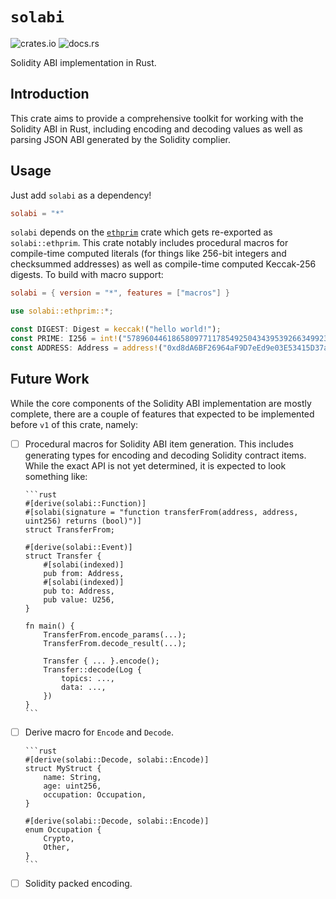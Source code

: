 # `solabi`

![crates.io](https://img.shields.io/crates/v/solabi)
![docs.rs](https://img.shields.io/docsrs/solabi)

Solidity ABI implementation in Rust.

## Introduction

This crate aims to provide a comprehensive toolkit for working with the Solidity
ABI in Rust, including encoding and decoding values as well as parsing JSON ABI
generated by the Solidity complier.

## Usage

Just add `solabi` as a dependency!

```toml
solabi = "*"
```

`solabi` depends on the [`ethprim`](https://docs.rs/ethprim) crate which gets
re-exported as `solabi::ethprim`. This crate notably includes procedural macros
for compile-time computed literals (for things like 256-bit integers and
checksummed addresses) as well as compile-time computed Keccak-256 digests. To
build with macro support:

```toml
solabi = { version = "*", features = ["macros"] }
```

```rust
use solabi::ethprim::*;

const DIGEST: Digest = keccak!("hello world!");
const PRIME: I256 = int!("57896044618658097711785492504343953926634992332820282019728792003956564819949");
const ADDRESS: Address = address!("0xd8dA6BF26964aF9D7eEd9e03E53415D37aA96045");
```

## Future Work

While the core components of the Solidity ABI implementation are mostly
complete, there are a couple of features that expected to be implemented before
`v1` of this crate, namely:

- [ ] Procedural macros for Solidity ABI item generation. This includes
      generating types for encoding and decoding Solidity contract items. While
      the exact API is not yet determined, it is expected to look something
      like:

      ```rust
      #[derive(solabi::Function)]
      #[solabi(signature = "function transferFrom(address, address, uint256) returns (bool)")]
      struct TransferFrom;

      #[derive(solabi::Event)]
      struct Transfer {
          #[solabi(indexed)]
          pub from: Address,
          #[solabi(indexed)]
          pub to: Address,
          pub value: U256,
      }

      fn main() {
          TransferFrom.encode_params(...);
          TransferFrom.decode_result(...);

          Transfer { ... }.encode();
          Transfer::decode(Log {
              topics: ...,
              data: ...,
          })
      }
      ```
- [ ] Derive macro for `Encode` and `Decode`.

      ```rust
      #[derive(solabi::Decode, solabi::Encode)]
      struct MyStruct {
          name: String,
          age: uint256,
          occupation: Occupation,
      }

      #[derive(solabi::Decode, solabi::Encode)]
      enum Occupation {
          Crypto,
          Other,
      }
      ```
- [ ] Solidity packed encoding.
